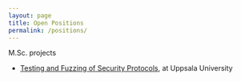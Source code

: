 ```yaml
---
layout: page
title: Open Positions
permalink: /positions/
---
```


M.Sc. projects

- [Testing and Fuzzing of Security Protocols][TestingFuzzing], at Uppsala University

[TestingFuzzing]: http://user.it.uu.se/~bengt/Exjobb/dtls-fuzzing-projects.pdf
